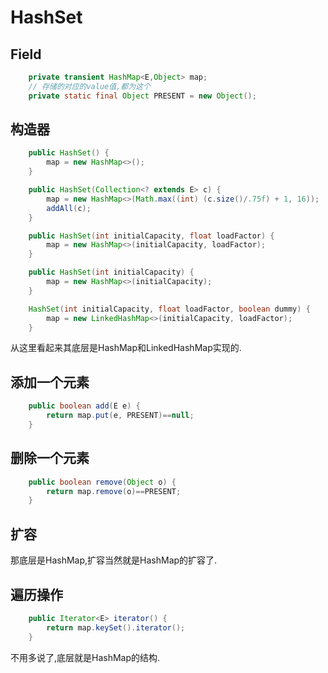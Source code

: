 # HashSet

## Field

```java
    private transient HashMap<E,Object> map;
	// 存储的对应的value值,都为这个
    private static final Object PRESENT = new Object();
```



## 构造器

```java
    public HashSet() {
        map = new HashMap<>();
    }

    public HashSet(Collection<? extends E> c) {
        map = new HashMap<>(Math.max((int) (c.size()/.75f) + 1, 16));
        addAll(c);
    }

    public HashSet(int initialCapacity, float loadFactor) {
        map = new HashMap<>(initialCapacity, loadFactor);
    }

    public HashSet(int initialCapacity) {
        map = new HashMap<>(initialCapacity);
    }

    HashSet(int initialCapacity, float loadFactor, boolean dummy) {
        map = new LinkedHashMap<>(initialCapacity, loadFactor);
    }
```

从这里看起来其底层是HashMap和LinkedHashMap实现的.



## 添加一个元素

```java
    public boolean add(E e) {
        return map.put(e, PRESENT)==null;
    }
```



## 删除一个元素

```java
    public boolean remove(Object o) {
        return map.remove(o)==PRESENT;
    }
```



## 扩容

那底层是HashMap,扩容当然就是HashMap的扩容了.

## 遍历操作

```java
    public Iterator<E> iterator() {
        return map.keySet().iterator();
    }
```

不用多说了,底层就是HashMap的结构.